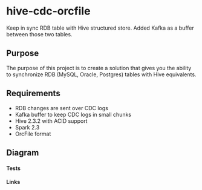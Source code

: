 # hive-cdc-orcfile
Keep in sync RDB table with Hive structured store. Added Kafka as a buffer between those two tables.


## Purpose 
The purpose of this project is to create a solution that gives you the ability to synchronize RDB (MySQL, Oracle, Postgres) tables with Hive equivalents.

## Requirements
* RDB changes are sent over CDC logs
* Kafka buffer to keep CDC logs in small chunks
* Hive 2.3.2 with ACID support
* Spark 2.3
* OrcFile format

## Diagram


#### Tests


#### Links

